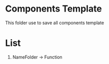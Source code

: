 # Components Template
This folder use to save all components template

# List 
1. NameFolder -> Function

